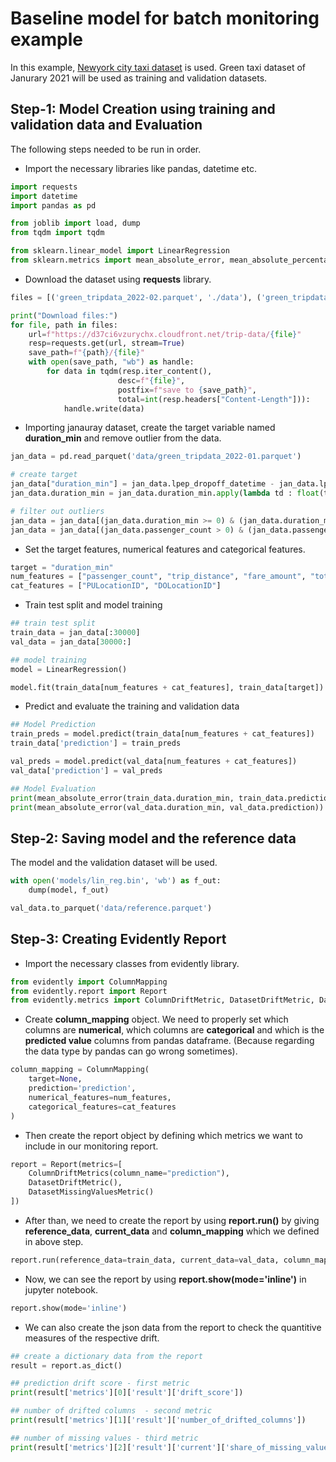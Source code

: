# Baseline model for batch monitoring example

In this example, [Newyork city taxi dataset](https://www.nyc.gov/site/tlc/about/tlc-trip-record-data.page) is used. Green taxi dataset of Janurary 2021 will be used as training and validation datasets.

## Step-1: Model Creation using training and validation data and Evaluation

The following steps needed to be run in order.

- Import the necessary libraries like pandas, datetime etc.

```python
import requests
import datetime
import pandas as pd

from joblib import load, dump
from tqdm import tqdm

from sklearn.linear_model import LinearRegression
from sklearn.metrics import mean_absolute_error, mean_absolute_percentage_error
```

- Download the dataset using **requests** library.

```python
files = [('green_tripdata_2022-02.parquet', './data'), ('green_tripdata_2022-01.parquet', './data')]

print("Download files:")
for file, path in files:
    url=f"https://d37ci6vzurychx.cloudfront.net/trip-data/{file}"
    resp=requests.get(url, stream=True)
    save_path=f"{path}/{file}"
    with open(save_path, "wb") as handle:
        for data in tqdm(resp.iter_content(),
                        desc=f"{file}",
                        postfix=f"save to {save_path}",
                        total=int(resp.headers["Content-Length"])):
            handle.write(data)
```

- Importing janauray dataset, create the target variable named **duration_min** and  remove outlier from the data.

```python
jan_data = pd.read_parquet('data/green_tripdata_2022-01.parquet')

# create target
jan_data["duration_min"] = jan_data.lpep_dropoff_datetime - jan_data.lpep_pickup_datetime
jan_data.duration_min = jan_data.duration_min.apply(lambda td : float(td.total_seconds())/60)

# filter out outliers
jan_data = jan_data[(jan_data.duration_min >= 0) & (jan_data.duration_min <= 60)]
jan_data = jan_data[(jan_data.passenger_count > 0) & (jan_data.passenger_count <= 8)]
```

- Set the target features, numerical features and categorical features.

```python
target = "duration_min"
num_features = ["passenger_count", "trip_distance", "fare_amount", "total_amount"]
cat_features = ["PULocationID", "DOLocationID"]
```

- Train test split and model training 

```python
## train test split
train_data = jan_data[:30000]
val_data = jan_data[30000:]

## model training
model = LinearRegression()

model.fit(train_data[num_features + cat_features], train_data[target])
```

- Predict and evaluate the training and validation data

```python
## Model Prediction
train_preds = model.predict(train_data[num_features + cat_features])
train_data['prediction'] = train_preds

val_preds = model.predict(val_data[num_features + cat_features])
val_data['prediction'] = val_preds

## Model Evaluation
print(mean_absolute_error(train_data.duration_min, train_data.prediction))
print(mean_absolute_error(val_data.duration_min, val_data.prediction))
```

## Step-2: Saving model and  the reference data

The model and the validation dataset will be used.

```python
with open('models/lin_reg.bin', 'wb') as f_out:
    dump(model, f_out)

val_data.to_parquet('data/reference.parquet')
```

## Step-3: Creating Evidently Report

- Import the necessary classes from evidently library.
```python
from evidently import ColumnMapping
from evidently.report import Report
from evidently.metrics import ColumnDriftMetric, DatasetDriftMetric, DatasetMissingValuesMetric
```

- Create **column_mapping** object. We need to properly set which columns are **numerical**, which columns are **categorical** and which is the **predicted value** columns from pandas dataframe. (Because regarding the data type by pandas can go wrong sometimes).

```python
column_mapping = ColumnMapping(
    target=None,
    prediction='prediction',
    numerical_features=num_features,
    categorical_features=cat_features
)
```

- Then create the report object by defining which metrics we want to include in our monitoring report.

```python
report = Report(metrics=[
    ColumnDriftMetrics(column_name="prediction"),
    DatasetDriftMetric(),
    DatasetMissingValuesMetric()
])
```

- After than, we need to create the report by using **report.run()** by giving **reference_data**, **current_data** and **column_mapping**  which we defined in above step.

```python
report.run(reference_data=train_data, current_data=val_data, column_mapping=column_mapping)
```

- Now, we can see the report by using **report.show(mode='inline')** in jupyter notebook.
```python
report.show(mode='inline')
```

- We can also create the json data from the report to check the quantitive measures of the respective drift.

```python
## create a dictionary data from the report
result = report.as_dict()

## prediction drift score - first metric
print(result['metrics'][0]['result']['drift_score'])

## number of drifted columns  - second metric
print(result['metrics'][1]['result']['number_of_drifted_columns'])

## number of missing values - third metric
print(result['metrics'][2]['result']['current']['share_of_missing_values'])
```







